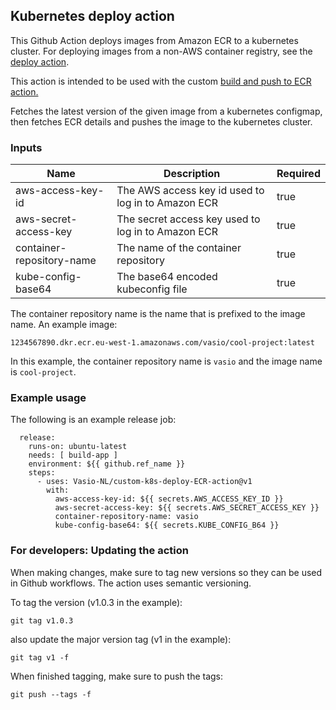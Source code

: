 ## Kubernetes deploy action

This Github Action deploys images from Amazon ECR to a kubernetes cluster.
For deploying images from a non-AWS container registry, see the [deploy action](https://github.com/Vasio-NL/custom-k8s-deploy-action).

This action is intended to be used with the custom [build and push to ECR action.](https://github.com/Vasio-NL/custom-build-and-push-ECR-action)

Fetches the latest version of the given image from a kubernetes configmap, then fetches ECR details and pushes the image to the kubernetes cluster.

### Inputs

| Name | Description                                       | Required |
| --- |---------------------------------------------------| --- |
| aws-access-key-id | The AWS access key id used to log in to Amazon ECR | true |
| aws-secret-access-key | The secret access key used to log in to Amazon ECR | true |
| container-repository-name | The name of the container repository  | true |
| kube-config-base64 | The base64 encoded kubeconfig file | true |


The container repository name is the name that is prefixed to the image name. An example image:

`1234567890.dkr.ecr.eu-west-1.amazonaws.com/vasio/cool-project:latest`

In this example, the container repository name is `vasio` and the image name is `cool-project`.

### Example usage

The following is an example release job:

```
  release:
    runs-on: ubuntu-latest
    needs: [ build-app ]
    environment: ${{ github.ref_name }}
    steps:
      - uses: Vasio-NL/custom-k8s-deploy-ECR-action@v1
        with:
          aws-access-key-id: ${{ secrets.AWS_ACCESS_KEY_ID }}
          aws-secret-access-key: ${{ secrets.AWS_SECRET_ACCESS_KEY }}
          container-repository-name: vasio
          kube-config-base64: ${{ secrets.KUBE_CONFIG_B64 }}
```

### For developers: Updating the action
When making changes, make sure to tag new versions so they can be used in Github workflows. The action uses semantic versioning.

To tag the version (v1.0.3 in the example):

`git tag v1.0.3`

also update the major version tag (v1 in the example):

`git tag v1 -f`

When finished tagging, make sure to push the tags:

`git push --tags -f`
